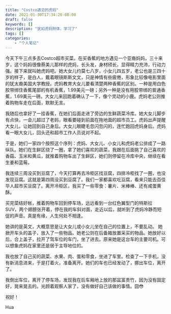 ```yaml
---
title: "Costco遇见的虎妈"
date: 2021-01-30T17:34:20-08:00
draft: false
keywords: []
description: "犹如虎妈附体，学习了"
tags: []
categories: 
    - "个人笔记"
---
```


今天下午三点多去Costco超市买菜。在买香蕉的地方遇见一个亚裔妈妈，三十来岁，这个妈妈很像蔡美儿那样的虎妈，长头发，身材颀长，显得精力充沛，行动力强。接下来就叫她虎妈吧。她大女儿约莫七八岁，小女儿四五岁，老公也是三四十岁的样子，是白人，戴着眼镜斯斯文文，只是神情有些疲倦，形象比较像电影里面的犹太裔美国大学教授。虎妈教育大女儿要看清楚两种香蕉的区别。一种是用白色胶带绑住香蕉尾部的有机香蕉，1.99美元一磅；另外一种是没有用胶带绑的普通香蕉，1.69美元一磅。大女儿来回跑着确认了一下，像个灵动的小鹿。虎妈老公则推着购物车走在后面，默默无言。 

我随后也拿好了一挂香蕉，在她们后面走进了旁边的生鲜蔬菜冷库。她大女儿脚步有点快，一会儿超过了老妈，眼看要碰到前面在拖地面的超市员工。虎妈出声提醒大女儿，让她回到自己身后。大女儿眼睫毛忽闪忽闪的，连忙跑回虎妈身后。虎妈看一眼大女儿，回头还和超市工作人员说对不起。

于是，她们一家四个按照这个序列：虎妈、大女儿、小女儿和虎妈老公排成了一路纵队。她们在生鲜区绕了一圈，拿了她们喜欢的蔬菜，我跟在后面挑了自己喜欢的香菇、玉米和黄瓜，就推着购物车出了生鲜区，她们则停留在冷库中央，继续在看生姜和蓝莓。 



我连续三周没买到豆腐了，今天打算再去冷柜区找豆腐，四排冷柜找了一圈，也没发现豆腐。这就是第四周没买到豆腐了。我们一家都喜欢吃豆腐，看来只能去百佳华人超市买豆腐了。离开冷柜区，我买了一些零食：薯片、米棒棒、还有咸蛋黄酥。

买完菜结好帐，推着购物车回到停车场，远远看到一台红色翼型门的特斯拉SUV，两个翅膀张开着，停在我的车斜对面，走近以后，就听到了虎妈冷静而短促的声音。真是有缘，人生何处不相逢。

她讲的是英文，大概意思是让大女儿或小女儿坐在自己的位置上，不要乱动。 她掀开车头的盖子，放入了一些物品。她老公则在后备箱放置采买的物品。她放好以后，合上盖子，拉开了驾车位的车门，坐了进去。原来她是这台车的主要司机。可以想象虎妈在家里还是居于主导地位的。



我也放了自己买的蔬菜、水果、肉、蛋和零食，坐进了车里。检查了一下手机，没有新消息进来，于是打着火，准备离开。她们的车也已经发动了，挪出车位，离开了。

我倒出车位，离开了停车场，发现我在后车厢地上放的那盆富贵竹，因为没有固定好，晃来晃去的。光顾着观察人家了，没有做好自己该做的事情。囧😳



祝好！

Hua





